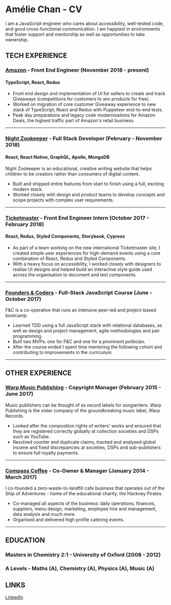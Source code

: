 # Amélie Chan - CV

I am a JavaScript engineer who cares about accessibility, well-tested code, and good cross-functional communication. I am happiest in environments that foster support and mentorship as well as opportunities to take ownership. 

## TECH EXPERIENCE

### [Amazon](https://smile.amazon.co.uk/) - Front End Engineer (November 2018 - present)

#### TypeScript, React, Redux

- Front end design and implementation of UI for sellers to create and track Giveaways (competitions for customers to win products for free).
- Worked on migration of core customer Giveaway experience to new stack of TypeScript, React and Redux with Puppeteer end-to-end tests.
- Peak day preparations and legacy code modernisations for Amazon Deals, the highest traffic part of Amazon's retail business.

---

### [Night Zookeeper](https://www.nightzookeeper.com/) - Full Stack Developer (February - November 2018)

#### React, React Native, GraphQL, Apollo, MongoDB

Night Zookeeper is an educational, creative writing website that helps children to be creators rather than consumers of digital content.

- Built and shipped entire features from start to finish using a full, exciting modern stack.
- Worked closely with design and product teams to develop concepts and scope projects with complex user requirements.

---

### [Ticketmaster](https://www.ticketmaster.co.uk/) - Front End Engineer Intern (October 2017 - February 2018)

#### React, Redux, Styled Components, Storybook, Cypress

- As part of a team working on the new international Ticketmaster site, I created simple user experiences for high-demand events using a core combination of React, Redux and Styled Components.
- With a heavy focus on accessibility, I worked closely with designers to realise UI designs and helped build an interactive style guide used across the organisation to document and test components.

---

### [Founders & Coders](https://foundersandcoders.com/) - Full-Stack JavaScript Course (June - October 2017)

F&C is a co-operative that runs an intensive peer-led and project-based bootcamp.

- Learned TDD using a full JavaScript stack with relational databases, as well as design and project management, agile methodologies and pair programming.
- Built two MVPs: one for F&C and one for a prominent politician.
- After the course ended I spent time mentoring the following cohort and contributing to improvements in the curriculum.

---

## OTHER EXPERIENCE

### [Warp Music Publishing](http://warppublishing.net/) - Copyright Manager (February 2015 - June 2017)

Music publishers can be thought of as record labels for songwriters. Warp Publishing is the sister company of the groundbreaking music label, Warp Records.

- Looked after the composition rights of writers' works and ensured that they are registered correctly globally at collection societies and DSPs such as YouTube.
- Resolved counter and duplicate claims, tracked and analysed global income and fixed discrepancies at societies, DSPs and sub-publishers to ensure full royalty payments.

---

### [Compass Coffee](http://www.hackneypirates.org/cafe/) - Co-Owner & Manager (January 2014 - March 2017)

I co-founded a zero-waste-to-landfill cafe business that operates out of the Ship of Adventures - home of the educational charity, the Hackney Pirates.

- Co-managed all aspects of the business: daily operations, finances, suppliers, menu design, marketing, employee hire and management, data analysis and much more.
- Organised and delivered high profile catering events.

---

## EDUCATION

### Masters in Chemistry 2:1 - University of Oxford (2008 - 2012)
### A Levels - Maths (A), Chemistry (A), Physics (A), Music (A)

## LINKS

[LinkedIn](https://www.linkedin.com/in/am%C3%A9lie-chan-413aa77b/)
